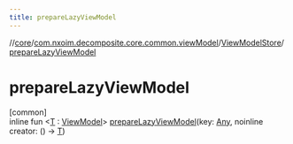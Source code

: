 ```yaml
---
title: prepareLazyViewModel
---
```

//[core](../../../index.html)/[com.nxoim.decomposite.core.common.viewModel](../index.html)/[ViewModelStore](index.html)/[prepareLazyViewModel](prepare-lazy-view-model.html)



# prepareLazyViewModel



[common]\
inline fun &lt;[T](prepare-lazy-view-model.html) : [ViewModel](../-view-model/index.html)&gt; [prepareLazyViewModel](prepare-lazy-view-model.html)(key: [Any](https://kotlinlang.org/api/latest/jvm/stdlib/kotlin/-any/index.html), noinline creator: () -&gt; [T](prepare-lazy-view-model.html))




